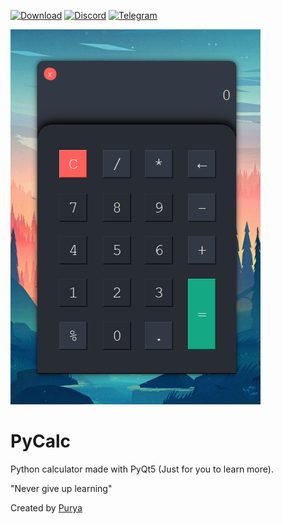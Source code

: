 [![Download](https://img.shields.io/github/v/release/ipurya/pycalc?label=Download&color=brightgreen&logo=windows)](https://github.com/ipurya/pycalc/releases/latest/)
[![Discord](https://img.shields.io/discord/789874533653413898?label=Discord&color=7289da&logo=discord&style=flat)](https://discord.gg/eMZ2M8aMWt)
[![Telegram](https://img.shields.io/static/v1?label=Join&logo=telegram&message=Telegram&color=blue&style=flat)](https://t.me/joinchat/ZiYJvimfmY85MDI0)

![image](https://github.com/iPurya/PyCalc/blob/main/.github/screenshot.png?raw=true)


# PyCalc
Python calculator made with PyQt5 (Just for you to learn more).

"Never give up learning"

Created by [Purya](http://t.me/Purya)